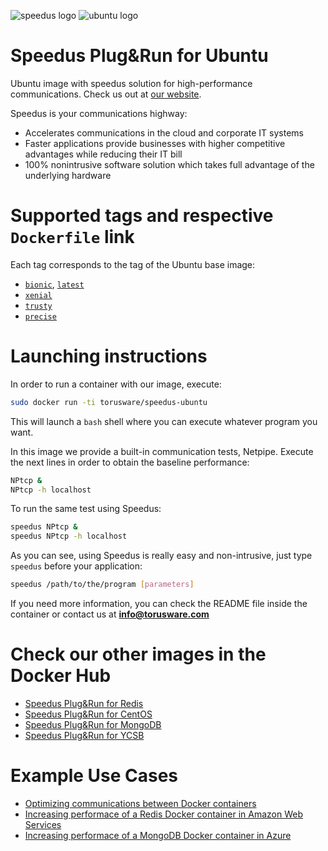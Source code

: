 ![speedus logo](http://dl.torusware.com/images/speedus_small.jpg "Torusware Speedus")
![ubuntu logo](https://assets.ubuntu.com/v1/4e9b777c-ubuntu-orange-on-white.gif "Ubuntu")
# Speedus Plug&Run for Ubuntu
Ubuntu image with speedus solution for high-performance communications. Check us out at [our website](https://bit.ly/1MKxCuh).

Speedus is your communications highway:

- Accelerates communications in the cloud and corporate IT systems
- Faster applications provide businesses with higher competitive advantages while reducing their IT bill
- 100% nonintrusive software solution which takes full advantage of the underlying hardware

# Supported tags and respective `Dockerfile` link
Each tag corresponds to the tag of the Ubuntu base image:

- [`bionic`](https://github.com/torusware/speedus-ubuntu/tree/master/bionic "xenial Dockerfile"), [`latest`](https://github.com/torusware/speedus-ubuntu/tree/master/bionic "latest Dockerfile")
- [`xenial`](https://github.com/torusware/speedus-ubuntu/tree/master/xenial "xenial Dockerfile")
- [`trusty`](https://github.com/torusware/speedus-ubuntu/tree/master/trusty "trusty Dockerfile")
- [`precise`](https://github.com/torusware/speedus-ubuntu/tree/master/precise "precise Dockerfile")

# Launching instructions
In order to run a container with our image, execute:
```bash
sudo docker run -ti torusware/speedus-ubuntu
```

This will launch a `bash` shell where you can execute whatever program you want.

In this image we provide a built-in communication tests, Netpipe. Execute the next lines in order to obtain the baseline performance:
```bash
NPtcp &
NPtcp -h localhost
```

To run the same test using Speedus:
```bash
speedus NPtcp &
speedus NPtcp -h localhost
```

As you can see, using Speedus is really easy and non-intrusive, just type `speedus` before your application:
```bash
speedus /path/to/the/program [parameters]
```

If you need more information, you can check the README file inside the container or contact us at **info@torusware.com**

# Check our other images in the Docker Hub

- [Speedus Plug&Run for Redis](https://registry.hub.docker.com/u/torusware/speedus-redis/)
- [Speedus Plug&Run for CentOS](https://registry.hub.docker.com/u/torusware/speedus-centos/)
- [Speedus Plug&Run for MongoDB](https://registry.hub.docker.com/u/torusware/speedus-mongo/)
- [Speedus Plug&Run for YCSB](https://registry.hub.docker.com/u/torusware/speedus-ycsb/)

# Example Use Cases

- [Optimizing communications between Docker containers](https://bit.ly/1IZdodU)
- [Increasing performace of a Redis Docker container in Amazon Web Services](https://bit.ly/1KsVBJW)
- [Increasing performace of a MongoDB Docker container in Azure](https://bit.ly/1KGHxNW)
